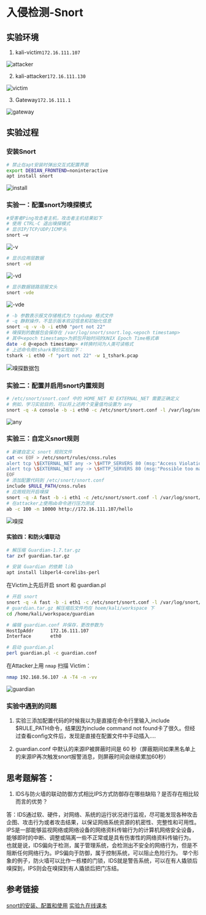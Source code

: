 # 入侵检测-Snort

## 实验环境

1. kali-victim`172.16.111.107`

  ![attacker](img/attacker.png)

2. kali-attacker`172.16.111.130`

  ![victim](img/victim.png)

3. Gateway`172.16.111.1`

  ![gateway](img/Gateway.png)

## 实验过程

### 安装Snort

```bash
# 禁止在apt安装时弹出交互式配置界面
export DEBIAN_FRONTEND=noninteractive
apt install snort
```

![install](img/install.png)

### 实验一：配置snort为嗅探模式

```bash
#受害者Ping攻击者主机，攻击者主机结果如下
# 使用 CTRL-C 退出嗅探模式
# 显示IP/TCP/UDP/ICMP头
snort –v
```

![-v](img/v.png)

```bash
# 显示应用层数据
snort -vd
```

![-vd](img/vd.png)

```bash
# 显示数据链路层报文头
snort -vde
```

![-vde](img/vde.png)

```bash
# -b 参数表示报文存储格式为 tcpdump 格式文件
# -q 静默操作，不显示版本欢迎信息和初始化信息
snort -q -v -b -i eth0 "port not 22"
# 嗅探到的数据包会保存在 /var/log/snort/snort.log.<epoch timestamp>
# 其中<epoch timestamp>为抓包开始时间的UNIX Epoch Time格式串
date -d @<epoch timestamp> #转换时间为人类可读格式
# 上述命令用tshark等价实现如下：
tshark -i eth0 -f "port not 22" -w 1_tshark.pcap
```

![嗅探数据包](img/查看嗅探到的数据包.png)

### 实验二：配置并启用snort内置规则

```bash
# /etc/snort/snort.conf 中的 HOME_NET 和 EXTERNAL_NET 需要正确定义
# 例如，学习实验目的，可以将上述两个变量值均设置为 any
snort -q -A console -b -i eth0 -c /etc/snort/snort.conf -l /var/log/snort/
```

![any](img/any.png)

### 实验三：自定义snort规则

```bash
# 新建自定义 snort 规则文件
cat << EOF > /etc/snort/rules/cnss.rules
alert tcp \$EXTERNAL_NET any -> \$HTTP_SERVERS 80 (msg:"Access Violation has been detected on /etc/passwd ";flags: A+; content:"/etc/passwd"; nocase;sid:1000001; rev:1;)
alert tcp \$EXTERNAL_NET any -> \$HTTP_SERVERS 80 (msg:"Possible too many connections toward my http server"; threshold:type threshold, track by_src, count 100, seconds 2; classtype:attempted-dos; sid:1000002; rev:1;)
EOF
# 添加配置代码到 /etc/snort/snort.conf
include $RULE_PATH/cnss.rules
# 应用规则开启嗅探
snort -q -A fast -b -i eth1 -c /etc/snort/snort.conf -l /var/log/snort/
# 在attacker上使用ab命令进行压力测试
ab -c 100 -n 10000 http://172.16.111.107/hello
```
![嗅探](img/catch.png)

#### 实验四：和防火墙联动

```bash
# 解压缩 Guardian-1.7.tar.gz
tar zxf guardian.tar.gz

# 安装 Guardian 的依赖 lib
apt install libperl4-corelibs-perl
```

在Victim上先后开启 snort 和 guardian.pl
```bash
# 开启 snort
snort -q -A fast -b -i eth1 -c /etc/snort/snort.conf -l /var/log/snort/
# guardian.tar.gz 解压缩后文件均在 hoem/kali/workspace 下
cd /home/kali/workspace/guardian

# 编辑 guardian.conf 并保存，更改参数为
HostIpAddr      172.16.111.107
Interface       eth0
```
```bash
# 启动 guardian.pl
perl guardian.pl -c guardian.conf
```

在Attacker上用 `nmap` 扫描 Victim：

```bash
nmap 192.168.56.107 -A -T4 -n -vv
```

![guardian](img/guardian.png)

### 实验中遇到的问题

1. 实验三添加配置代码的时候我以为是直接在命令行里输入,include $RULE_PATH命令，结果因为include command not found卡了很久。但经过查看config文件后，发现是直接在配置文件中手动插入....
   
2. guardian.conf 中默认的来源IP被屏蔽时间是 60 秒（屏蔽期间如果黑名单上的来源IP再次触发snort报警消息，则屏蔽时间会继续累加60秒）

## 思考题解答：

1. IDS与防火墙的联动防御方式相比IPS方式防御存在哪些缺陷？是否存在相比较而言的优势？

答：IDS通过软、硬件，对网络、系统的运行状况进行监视，尽可能发现各种攻击企图、攻击行为或者攻击结果，以保证网络系统资源的机密性、完整性和可用性。
IPS是一部能够监视网络或网络设备的网络资料传输行为的计算机网络安全设备，能够即时的中断、调整或隔离一些不正常或是具有伤害性的网络资料传输行为。
也就是说，IDS偏向于检测，属于管理系统，会检测出不安全的网络行为，但是不阻断任何网络行为。IPS偏向于防御，属于控制系统，可以阻止危险行为。
举个形象的例子，防火墙可以比作一栋楼的门锁，IDS就是警告系统，可以在有人撬锁后嗅探到，IPS则会在嗅探到有人撬锁后把门冻结。

## 参考链接

[snort的安装、配置和使用](https://blog.csdn.net/qq_37865996/article/details/85088090)
[实验九在线课本](https://c4pr1c3.github.io/cuc-ns/chap0x09/exp.html)

